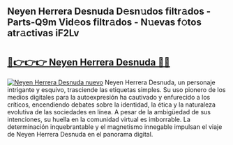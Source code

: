 ## Neyen Herrera Desnuda D𝚎sn𝚞dos filtr𝚊dos - Parts-Q9m Vid𝚎os filtr𝚊dos - N𝚞evas f𝚘tos atr𝚊ctivas iF2Lv

# <h2><a href="http://mb8k6e.tromn.icu/?c=Neyen+Herrera+Desnuda">🔗👉👉👉 Neyen Herrera Desnuda 🔗🔗</a></h2>

[![Neyen Herrera Desnuda nuevo](https://i.imgur.com/pEAQMta.gif)](http://mb8k6e.tromn.icu/?c=Neyen+Herrera+Desnuda)
Neyen Herrera Desnuda, un personaje intrigante y esquivo, trasciende las etiquetas simples. Su uso pionero de los medios digitales para la autoexpresión ha cautivado y enfurecido a los críticos, encendiendo debates sobre la identidad, la ética y la naturaleza evolutiva de las sociedades en línea. A pesar de la ambigüedad de sus intenciones, su huella en la comunidad virtual es imborrable. La determinación inquebrantable y el magnetismo innegable impulsan el viaje de Neyen Herrera Desnuda en el panorama digital.
